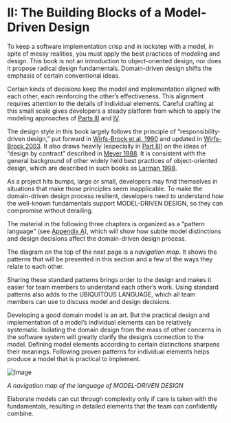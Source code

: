 # II: The Building Blocks of a Model-Driven Design

To keep a software implementation crisp and in lockstep with a model, in spite of messy realities, you must apply the best practices of modeling and design. This book is not an introduction to object-oriented design, nor does it propose radical design fundamentals. Domain-driven design shifts the emphasis of certain conventional ideas.

Certain kinds of decisions keep the model and implementation aligned with each other, each reinforcing the other’s effectiveness. This alignment requires attention to the details of individual elements. Careful crafting at this small scale gives developers a steady platform from which to apply the modeling approaches of [Parts III](https://learning.oreilly.com/library/view/domain-driven-design-tackling/0321125215/part03.html#part03) and [IV](https://learning.oreilly.com/library/view/domain-driven-design-tackling/0321125215/part04.html#part04).

The design style in this book largely follows the principle of “responsibility-driven design,” put forward in [Wirfs-Brock et al. 1990](https://learning.oreilly.com/library/view/domain-driven-design-tackling/0321125215/bib01.html#biblio01entry24) and updated in [Wirfs-Brock 2003](https://learning.oreilly.com/library/view/domain-driven-design-tackling/0321125215/bib01.html#biblio01entry25). It also draws heavily (especially in [Part III](https://learning.oreilly.com/library/view/domain-driven-design-tackling/0321125215/part03.html#part03)) on the ideas of “design by contract” described in [Meyer 1988](https://learning.oreilly.com/library/view/domain-driven-design-tackling/0321125215/bib01.html#biblio01entry19). It is consistent with the general background of other widely held best practices of object-oriented design, which are described in such books as [Larman 1998](https://learning.oreilly.com/library/view/domain-driven-design-tackling/0321125215/bib01.html#biblio01entry17).

As a project hits bumps, large or small, developers may find themselves in situations that make those principles seem inapplicable. To make the domain-driven design process resilient, developers need to understand *how* the well-known fundamentals support MODEL-DRIVEN DESIGN, so they can compromise without derailing.

The material in the following three chapters is organized as a “pattern language” (see [Appendix A](https://learning.oreilly.com/library/view/domain-driven-design-tackling/0321125215/app01.html#app01)), which will show how subtle model distinctions and design decisions affect the domain-driven design process.

The diagram on the top of the next page is a *navigation map*. It shows the patterns that will be presented in this section and a few of the ways they relate to each other.

Sharing these standard patterns brings order to the design and makes it easier for team members to understand each other’s work. Using standard patterns also adds to the UBIQUITOUS LANGUAGE, which all team members can use to discuss model and design decisions.

Developing a good domain model is an art. But the practical design and implementation of a model’s individual elements can be relatively systematic. Isolating the domain design from the mass of other concerns in the software system will greatly clarify the design’s connection to the model. Defining model elements according to certain distinctions sharpens their meanings. Following proven patterns for individual elements helps produce a model that is practical to implement.

![Image](https://learning.oreilly.com/api/v2/epubs/urn:orm:book:0321125215/files/graphics/partii.jpg)

*A navigation map of the language of MODEL-DRIVEN DESIGN*

Elaborate models can cut through complexity only if care is taken with the fundamentals, resulting in detailed elements that the team can confidently combine.
